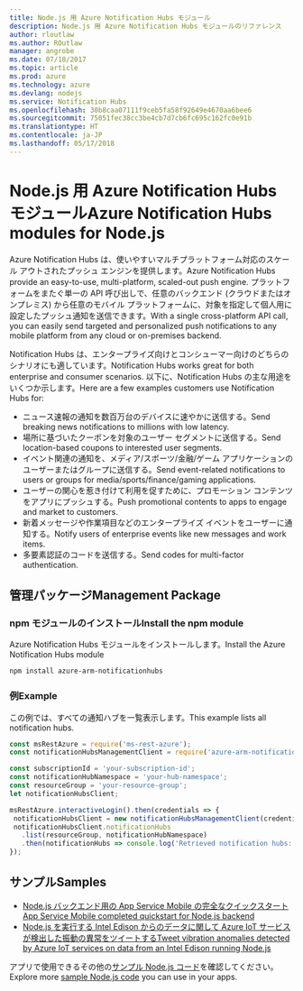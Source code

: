 ```yaml
---
title: Node.js 用 Azure Notification Hubs モジュール
description: Node.js 用 Azure Notification Hubs モジュールのリファレンス
author: rloutlaw
ms.author: ROutlaw
manager: angrobe
ms.date: 07/18/2017
ms.topic: article
ms.prod: azure
ms.technology: azure
ms.devlang: nodejs
ms.service: Notification Hubs
ms.openlocfilehash: 30b8caa07111f9ceb5fa58f92649e4670aa6bee6
ms.sourcegitcommit: 75051fec38cc3be4cb7d7cb6fc695c162fc0e91b
ms.translationtype: HT
ms.contentlocale: ja-JP
ms.lasthandoff: 05/17/2018
---
```

# <a name="azure-notification-hubs-modules-for-nodejs"></a><span data-ttu-id="207e7-103">Node.js 用 Azure Notification Hubs モジュール</span><span class="sxs-lookup"><span data-stu-id="207e7-103">Azure Notification Hubs modules for Node.js</span></span>

<span data-ttu-id="207e7-104">Azure Notification Hubs は、使いやすいマルチプラットフォーム対応のスケール アウトされたプッシュ エンジンを提供します。</span><span class="sxs-lookup"><span data-stu-id="207e7-104">Azure Notification Hubs provide an easy-to-use, multi-platform, scaled-out push engine.</span></span> <span data-ttu-id="207e7-105">プラットフォームをまたぐ単一の API 呼び出しで、任意のバックエンド (クラウドまたはオンプレミス) から任意のモバイル プラットフォームに、対象を指定して個人用に設定したプッシュ通知を送信できます。</span><span class="sxs-lookup"><span data-stu-id="207e7-105">With a single cross-platform API call, you can easily send targeted and personalized push notifications to any mobile platform from any cloud or on-premises backend.</span></span>

<span data-ttu-id="207e7-106">Notification Hubs は、エンタープライズ向けとコンシューマー向けのどちらのシナリオにも適しています。</span><span class="sxs-lookup"><span data-stu-id="207e7-106">Notification Hubs works great for both enterprise and consumer scenarios.</span></span> <span data-ttu-id="207e7-107">以下に、Notification Hubs の主な用途をいくつか示します。</span><span class="sxs-lookup"><span data-stu-id="207e7-107">Here are a few examples customers use Notification Hubs for:</span></span>
- <span data-ttu-id="207e7-108">ニュース速報の通知を数百万台のデバイスに速やかに送信する。</span><span class="sxs-lookup"><span data-stu-id="207e7-108">Send breaking news notifications to millions with low latency.</span></span>
- <span data-ttu-id="207e7-109">場所に基づいたクーポンを対象のユーザー セグメントに送信する。</span><span class="sxs-lookup"><span data-stu-id="207e7-109">Send location-based coupons to interested user segments.</span></span>
- <span data-ttu-id="207e7-110">イベント関連の通知を、メディア/スポーツ/金融/ゲーム アプリケーションのユーザーまたはグループに送信する。</span><span class="sxs-lookup"><span data-stu-id="207e7-110">Send event-related notifications to users or groups for media/sports/finance/gaming applications.</span></span>
- <span data-ttu-id="207e7-111">ユーザーの関心を惹き付けて利用を促すために、プロモーション コンテンツをアプリにプッシュする。</span><span class="sxs-lookup"><span data-stu-id="207e7-111">Push promotional contents to apps to engage and market to customers.</span></span>
- <span data-ttu-id="207e7-112">新着メッセージや作業項目などのエンタープライズ イベントをユーザーに通知する。</span><span class="sxs-lookup"><span data-stu-id="207e7-112">Notify users of enterprise events like new messages and work items.</span></span>
- <span data-ttu-id="207e7-113">多要素認証のコードを送信する。</span><span class="sxs-lookup"><span data-stu-id="207e7-113">Send codes for multi-factor authentication.</span></span>

## <a name="management-package"></a><span data-ttu-id="207e7-114">管理パッケージ</span><span class="sxs-lookup"><span data-stu-id="207e7-114">Management Package</span></span>

### <a name="install-the-npm-module"></a><span data-ttu-id="207e7-115">npm モジュールのインストール</span><span class="sxs-lookup"><span data-stu-id="207e7-115">Install the npm module</span></span>

<span data-ttu-id="207e7-116">Azure Notification Hubs モジュールをインストールします。</span><span class="sxs-lookup"><span data-stu-id="207e7-116">Install the Azure Notification Hubs module</span></span> 

```bash
npm install azure-arm-notificationhubs
```

### <a name="example"></a><span data-ttu-id="207e7-117">例</span><span class="sxs-lookup"><span data-stu-id="207e7-117">Example</span></span>

<span data-ttu-id="207e7-118">この例では、すべての通知ハブを一覧表示します。</span><span class="sxs-lookup"><span data-stu-id="207e7-118">This example lists all notification hubs.</span></span>

 ```javascript
const msRestAzure = require('ms-rest-azure');
const notificationHubsManagementClient = require('azure-arm-notificationhubs');

const subscriptionId = 'your-subscription-id';
const notificationHubNamespace = 'your-hub-namespace';
const resourceGroup = 'your-resource-group';
let notificationHubsClient;

msRestAzure.interactiveLogin().then(credentials => {
  notificationHubsClient = new notificationHubsManagementClient(credentials, subscriptionId);
  notificationHubsClient.notificationHubs
    .list(resourceGroup, notificationHubNamespace)
    .then(notificationHubs => console.log('Retrieved notification hubs: ', notificationHubs));
});
```

## <a name="samples"></a><span data-ttu-id="207e7-119">サンプル</span><span class="sxs-lookup"><span data-stu-id="207e7-119">Samples</span></span>

* [<span data-ttu-id="207e7-120">Node.js バックエンド用の App Service Mobile の完全なクイックスタート</span><span class="sxs-lookup"><span data-stu-id="207e7-120">App Service Mobile completed quickstart for Node.js backend</span></span>](https://azure.microsoft.com/resources/samples/app-service-mobile-nodejs-backend-quickstart/)
* [<span data-ttu-id="207e7-121">Node.js を実行する Intel Edison からのデータに関して Azure IoT サービスが検出した振動の異常をツイートする</span><span class="sxs-lookup"><span data-stu-id="207e7-121">Tweet vibration anomalies detected by Azure IoT services on data from an Intel Edison running Node.js</span></span>](https://azure.microsoft.com/resources/samples/iot-hub-nodejs-intel-edison-vibration-anomaly-detection/)

<span data-ttu-id="207e7-122">アプリで使用できるその他の[サンプル Node.js コード](https://azure.microsoft.com/resources/samples/?platform=nodejs)を確認してください。</span><span class="sxs-lookup"><span data-stu-id="207e7-122">Explore more [sample Node.js code](https://azure.microsoft.com/resources/samples/?platform=nodejs) you can use in your apps.</span></span>
